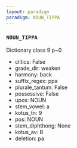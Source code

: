 ```yaml
---
layout: paradigm
paradigm: NOUN_TIPPA
---
```

### ` NOUN_TIPPA `

Dictionary class 9 p~0
* clitics: False
* grade_dir: weaken
* harmony: back
* suffix_regex: ppa
* plurale_tantum: False
* possessive: False
* upos: NOUN
* stem_vowel: a
* kotus_tn: 9
* pos: NOUN
* stem_diphthong: None
* kotus_av: B
* deletion: pa
